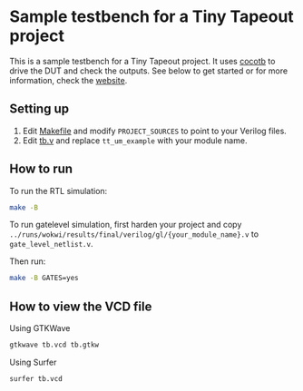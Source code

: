 # Sample testbench for a Tiny Tapeout project

This is a sample testbench for a Tiny Tapeout project. It uses [cocotb](https://docs.cocotb.org/en/stable/) to drive the DUT and check the outputs.
See below to get started or for more information, check the [website](https://tinytapeout.com/hdl/testing/).

## Setting up

1. Edit [Makefile](Makefile) and modify `PROJECT_SOURCES` to point to your Verilog files.
2. Edit [tb.v](tb.v) and replace `tt_um_example` with your module name.

## How to run

To run the RTL simulation:

```sh
make -B
```

To run gatelevel simulation, first harden your project and copy `../runs/wokwi/results/final/verilog/gl/{your_module_name}.v` to `gate_level_netlist.v`.

Then run:

```sh
make -B GATES=yes
```

## How to view the VCD file

Using GTKWave
```sh
gtkwave tb.vcd tb.gtkw
```

Using Surfer
```sh
surfer tb.vcd
```
